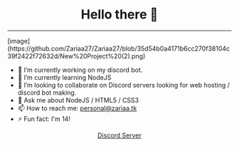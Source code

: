 <h1 align="center">Hello there 👋</h1>
<hr>
[image](https://github.com/Zariaa27/Zariaa27/blob/35d54b0a4171b6cc270f38104c39f2422f72632d/New%20Project%20(2).png)

- 🔭 I’m currently working on my discord bot.
- 🌱 I’m currently learning NodeJS
- 👯 I’m looking to collaborate on Discord servers looking for web hosting / discord bot making.
- 💬 Ask me about NodeJS / HTML5 / CSS3
- 📫 How to reach me: personal@zariaa.tk
- ⚡ Fun fact: I'm 14!

<p align="center">
  <a href="https://discord.gg/Ssgx8ZNapA">Discord Server</a>
</p>
